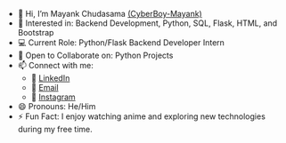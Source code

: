 - 👋 Hi, I’m Mayank Chudasama [(CyberBoy-Mayank)](https://github.com/CyberBoy-Mayank)
- 👀 Interested in: Backend Development, Python, SQL, Flask, HTML, and Bootstrap  
- 💻 Current Role: Python/Flask Backend Developer Intern  
- 💞️ Open to Collaborate on: Python Projects  
- 📫 Connect with me:  
  - 🔗 [LinkedIn](https://www.linkedin.com/in/mayank-chudasama-127b53318?utm_source=share&utm_campaign=share_via&utm_content=profile&utm_medium=android_app)  
  - 📧 [Email](mailto:mayank.chudasama010@gmail.com)  
  - 📸 [Instagram](https://www.instagram.com/cyberboy_mayank)  
- 😄 Pronouns: He/Him  
- ⚡ Fun Fact: I enjoy watching anime and exploring new technologies during my free time.

<!---
CyberBoy-Mayank/CyberBoy-Mayank is a ✨ special ✨ repository because its `README.md` (this file) appears on your GitHub profile.
You can click the Preview link to take a look at your changes.
--->

